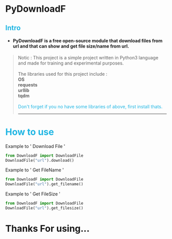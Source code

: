 # PyDownloadF

## <span style="color:#22b6e3">Intro


* #### PyDownloadF is a free open-source module that download files from url and that can show and get file size/name from url.

> Notic : This project is a simple project written in Python3 language and made for training and experimental purposes.<br><br>
The libraries used for this project include :<br>
**OS**<br>
**requests**<br>
**urllib**<br>
**tqdm**<br>
<br><span style=color:#22b6e3>Don't forget if you no have some libraries of above, first install thats.<hr></span>
# <span style="color:#22b6e3">How to use
Example to ' Download File '
```python
from DownloadF import DownloadFile
DownloadFile("url").download()
```

Example to ' Get FileName '
```python
from DownloadF import DownloadFile
DownloadFile("url").get_filename()
```

Example to ' Get FileSize '
```python
from DownloadF import DownloadFile
DownloadFile("url").get_filesize()
```
# Thanks For using...